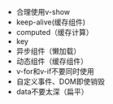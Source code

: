- 合理使用v-show
- keep-alive(缓存组件)
- computed（缓存计算）
- key
- 异步组件（懒加载）
- 动态组件（缓存组件）
- v-for和v-if不要同时使用
- 自定义事件、DOM即使销毁
- data不要太深（扁平）